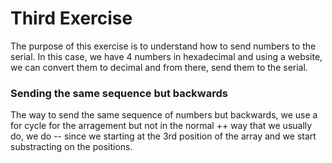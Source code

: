 # Third Exercise
The purpose of this exercise is to understand how to send numbers to the serial. In this case, we have 4 numbers in hexadecimal and using a website, we can convert them to decimal and from there, send them to the serial.

### Sending the same sequence but backwards
The way to send the same sequence of numbers but backwards, we use a for cycle for the arragement but not in the normal ++ way that we usually do, we do -- since we starting at the 3rd position of the array and we start substracting on the positions.